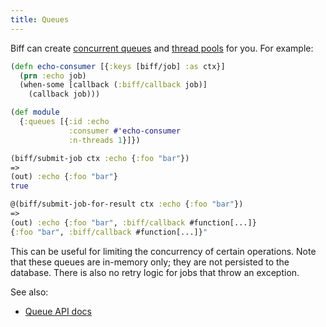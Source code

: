 ```yaml
---
title: Queues
---
```


Biff can create [concurrent queues](https://docs.oracle.com/javase/7/docs/api/java/util/concurrent/PriorityBlockingQueue.html)
and [thread pools](https://docs.oracle.com/javase/8/docs/api/java/util/concurrent/ExecutorService.html) for you.
For example:

```clojure
(defn echo-consumer [{:keys [biff/job] :as ctx}]
  (prn :echo job)
  (when-some [callback (:biff/callback job)]
    (callback job)))

(def module
  {:queues [{:id :echo
             :consumer #'echo-consumer
             :n-threads 1}]})

(biff/submit-job ctx :echo {:foo "bar"})
=>
(out) :echo {:foo "bar"}
true

@(biff/submit-job-for-result ctx :echo {:foo "bar"})
=>
(out) :echo {:foo "bar", :biff/callback #function[...]}
{:foo "bar", :biff/callback #function[...]}"
```

This can be useful for limiting the concurrency of certain operations. Note
that these queues are in-memory only; they are not persisted to the database.
There is also no retry logic for jobs that throw an exception.

See also:

 - [Queue API docs](/docs/api/queues/)
